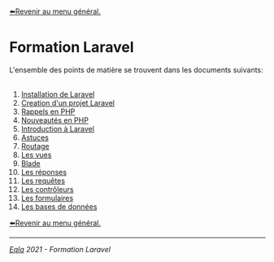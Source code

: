 [:arrow_left:Revenir au menu général.](../README.md)
<h1>Formation Laravel</h1>
L'ensemble des points de matière se trouvent dans les documents suivants:<br/><br/>

1. [Installation de Laravel](1.%20Installation.md)
2. [Creation d'un projet Laravel](2.%20Creation%20d'un%20projet%20Laravel.md)
3. [Rappels en PHP](3.%20Rappels.md)
4. [Nouveautés en PHP](4.%20Nouveautés%20PHP.md)
5. [Introduction à Laravel](5.%20Introduction%20à%20Laravel.md)
6. [Astuces](6.%20Astuces.md)
7. [Routage](7.%20Routage.md)
8. [Les vues](8.%20Les%20vues.md)
9. [Blade](9.%20Blade.md)
10. [Les réponses](10.%20Reponses.md)
11. [Les requêtes](11.%20Request.md)
12. [Les contrôleurs](12.%20Les%20contrôleurs.md)
13. [Les formulaires](13.%20Les%20formulaires.md)
14. [Les bases de données](14.%20Les%20base%20de%20données.md)


[:arrow_left:Revenir au menu général.](../README.md)

--- 
_[Eqla](http://www.eqla.be) 2021 - Formation Laravel_